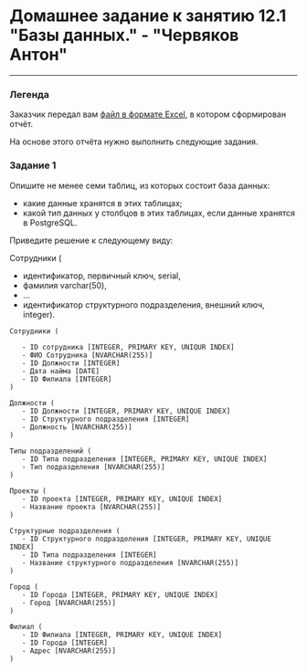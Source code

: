 # Домашнее задание к занятию 12.1 "Базы данных." - "Червяков Антон"


---
### Легенда

Заказчик передал вам [файл в формате Excel](https://github.com/netology-code/sdb-homeworks/blob/main/resources/hw-12-1.xlsx), в котором сформирован отчёт. 

На основе этого отчёта нужно выполнить следующие задания.

### Задание 1

Опишите не менее семи таблиц, из которых состоит база данных:

- какие данные хранятся в этих таблицах;
- какой тип данных у столбцов в этих таблицах, если данные хранятся в PostgreSQL.

Приведите решение к следующему виду:

Сотрудники (

- идентификатор, первичный ключ, serial,
- фамилия varchar(50),
- ...
- идентификатор структурного подразделения, внешний ключ, integer).

```
Сотрудники (
   
   - ID сотрудника [INTEGER, PRIMARY KEY, UNIQUR INDEX]
   - ФИО Сотрудника [NVARCHAR(255)]
   - ID Должности [INTEGER]
   - Дата найма [DATE]
   - ID Филиала [INTEGER]
)

Должности (
   - ID Должности [INTEGER, PRIMARY KEY, UNIQUE INDEX]
   - ID Структурного подразделения [INTEGER]
   - Должность [NVARCHAR(255)]
)

Типы подразделений (
   - ID Типа подразделения [INTEGER, PRIMARY KEY, UNIQUE INDEX]
   - Тип подразделения [NVARCHAR(255)]
)

Проекты (
   - ID проекта [INTEGER, PRIMARY KEY, UNIQUE INDEX]
   - Название проекта [NVARCHAR(255)]
)

Структурные подразделения (
   - ID Структурного подразделения [INTEGER, PRIMARY KEY, UNIQUE INDEX]
   - ID Типа подразделения [INTEGER]
   - Название структурного подразделения [NVARCHAR(255)]
)

Город (
   - ID Города [INTEGER, PRIMARY KEY, UNIQUE INDEX]
   - Город [NVARCHAR(255)]
)

Филиал (
   - ID Филиала [INTEGER, PRIMARY KEY, UNIQUE INDEX]
   - ID Города [INTEGER]
   - Адреc [NVARCHAR(255)]
)

```
